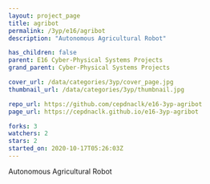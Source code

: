 ```yaml
---
layout: project_page
title: agribot
permalink: /3yp/e16/agribot
description: "Autonomous Agricultural Robot"

has_children: false
parent: E16 Cyber-Physical Systems Projects
grand_parent: Cyber-Physical Systems Projects

cover_url: /data/categories/3yp/cover_page.jpg
thumbnail_url: /data/categories/3yp/thumbnail.jpg

repo_url: https://github.com/cepdnaclk/e16-3yp-agribot
page_url: https://cepdnaclk.github.io/e16-3yp-agribot

forks: 3
watchers: 2
stars: 2
started_on: 2020-10-17T05:26:03Z
---
```

Autonomous Agricultural Robot

